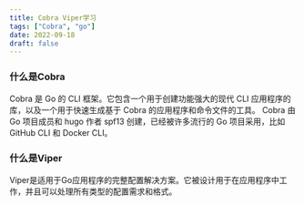 ```yaml
---
title: Cobra Viper学习
tags: ["Cobra", "go"]
date: 2022-09-18
draft: false
---
```


### 什么是Cobra

Cobra 是 Go 的 CLI 框架。它包含一个用于创建功能强大的现代 CLI 应用程序的库，以及一个用于快速生成基于 Cobra 的应用程序和命令文件的工具。
Cobra 由 Go 项目成员和 hugo 作者 spf13 创建，已经被许多流行的 Go 项目采用，比如 GitHub CLI 和 Docker CLI。

### 什么是Viper

Viper是适用于Go应用程序的完整配置解决方案。它被设计用于在应用程序中工作，并且可以处理所有类型的配置需求和格式。